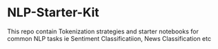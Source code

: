 # NLP-Starter-Kit
This repo contain Tokenization strategies and starter notebooks for common NLP tasks ie Sentiment Classificatiion, News Classification  etc
